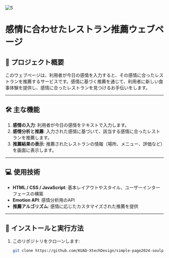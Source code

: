 
![5](https://github.com/user-attachments/assets/c6ed1b17-dfb8-447b-8399-3eaf31741e67)



# 感情に合わせたレストラン推薦ウェブページ

## 📌 プロジェクト概要
このウェブページは、利用者が今日の感情を入力すると、その感情に合ったレストランを推薦するサービスです。感情に基づく推薦を通じて、利用者に新しい食事体験を提供し、感情に合ったレストランを見つけるお手伝いをします。

---

## 🛠️ 主な機能
1. **感情の入力**: 利用者が今日の感情をテキストで入力します。
2. **感情分析と推薦**: 入力された感情に基づいて、該当する感情に合ったレストランを推薦します。
3. **推薦結果の表示**: 推薦されたレストランの情報（場所、メニュー、評価など）を画面に表示します。

---

## 💻 使用技術
- **HTML / CSS / JavaScript**: 基本レイアウトやスタイル、ユーザーインターフェースの構築
- **Emotion API**: 感情分析用のAPI
- **推薦アルゴリズム**: 感情に応じたカスタマイズされた推薦を提供

---

## 🚀 インストールと実行方法
1. このリポジトリをクローンします:
   ```bash
   git clone https://github.com/KUAD-XtechDesign/simple-page2024-soulplayer01.git
